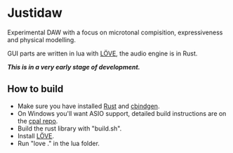 # Justidaw

Experimental DAW with a focus on microtonal compisition, expressiveness and physical modelling.

GUI parts are written in lua with [LÖVE](https://love2d.org/), the audio engine is in Rust.

***This is in a very early stage of development.***

## How to build
* Make sure you have installed [Rust](https://www.rust-lang.org/tools/install) and [cbindgen](https://github.com/eqrion/cbindgen).
* On Windows you'll want ASIO support, detailed build instructions are on the [cpal repo](https://github.com/RustAudio/cpal).
* Build the rust library with "build.sh".
* Install [LÖVE](https://love2d.org/).
* Run "love ." in the lua folder.
